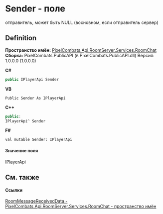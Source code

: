 # Sender - поле


отправитель, может быть NULL (восновном, если отправитель сервер)



## Definition
**Пространство имён:** <a href="f9b35b8e-e88d-da29-b6b9-ee53cb5dcbfb">PixelCombats.Api.RoomServer.Services.RoomChat</a>  
**Сборка:** PixelCombats.PublicAPI (в PixelCombats.PublicAPI.dll) Версия: 1.0.0.0 (1.0.0.0)

**C#**
``` C#
public IPlayerApi Sender
```
**VB**
``` VB
Public Sender As IPlayerApi
```
**C++**
``` C++
public:
IPlayerApi^ Sender
```
**F#**
``` F#
val mutable Sender: IPlayerApi
```



#### Значение поля
<a href="daff9440-f4d4-79a2-3653-919bb66eae04">IPlayerApi</a>

## См. также


#### Ссылки
<a href="588149f3-9da2-a390-d5ad-b4bb0e7c14a9">RoomMessageReceivedData - </a>  
<a href="f9b35b8e-e88d-da29-b6b9-ee53cb5dcbfb">PixelCombats.Api.RoomServer.Services.RoomChat - пространство имён</a>  
